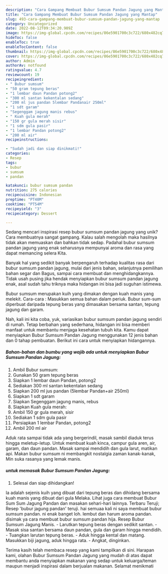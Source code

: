 ```yaml
---
description: "Cara Gampang Membuat Bubur Sumsum Pandan Jagung yang Mantap"
title: "Cara Gampang Membuat Bubur Sumsum Pandan Jagung yang Mantap"
slug: 493-cara-gampang-membuat-bubur-sumsum-pandan-jagung-yang-mantap
category: Uncategorized
date: 2022-08-12T09:34:20.909Z
image: https://img-global.cpcdn.com/recipes/86e5901700c3c722/680x482cq70/bubur-sumsum-pandan-jagung-foto-resep-utama.jpg
hideToc: false
enableToc: true
enableTocContent: false
thumbnail: https://img-global.cpcdn.com/recipes/86e5901700c3c722/680x482cq70/bubur-sumsum-pandan-jagung-foto-resep-utama.jpg
cover: https://img-global.cpcdn.com/recipes/86e5901700c3c722/680x482cq70/bubur-sumsum-pandan-jagung-foto-resep-utama.jpg
author: Admin
authorAv: notfound
ratingvalue: 4.7
reviewcount: 19
recipeingredient:
- " Bubur sumsum"
- "50 gram tepung beras"
- "1 lembar daun Pandan potong2"
- "300 ml santan kekentalan sedang"
- "200 ml jus pandan 5lembar Pandanair 250ml"
- "1 sdt garam"
- "Segenggam jagung manis rebus"
- " Kuah gula merah"
- "150 gr gula merah sisir"
- "1 sdm gula pasir"
- "1 lembar Pandan potong2"
- "200 ml air"
recipeinstructions:

- "Sudah jadi dan siap dinikmati!"
categories:
- Resep
tags:
- bubur
- sumsum
- pandan

katakunci: bubur sumsum pandan 
nutrition: 275 calories
recipecuisine: Indonesian
preptime: "PT40M"
cooktime: "PT54M"
recipeyield: "3"
recipecategory: Dessert

---
```





Sedang mencari inspirasi resep bubur sumsum pandan jagung yang unik? Cara membuatnya sangat gampang. Kalau salah mengolah maka hasilnya tidak akan memuaskan dan bahkan tidak sedap. Padahal bubur sumsum pandan jagung yang enak seharusnya mempunyai aroma dan rasa yang dapat memancing selera Kita.





Banyak hal yang sedikit banyak berpengaruh terhadap kualitas rasa dari bubur sumsum pandan jagung, mulai dari jenis bahan, selanjutnya pemilihan bahan segar dan Bagus, sampai cara membuat dan menghidangkannya. Tidak usah pusing jika hendak menyiapkan bubur sumsum pandan jagung enak,      asal sudah tahu triknya maka hidangan ini bisa jadi suguhan istimewa.














Bubur sumsum merupakan kuih yang dimakan dengan kuah manis yang melekit. Cara-cara : Masukkan semua bahan dalam periuk. Bubur sum-sum diperbuat daripada tepung beras yang dimasakan bersama santan, tepung jagung dan garam.






Nah, kali ini kita coba, yuk, variasikan bubur sumsum pandan jagung sendiri di rumah. Tetap berbahan yang sederhana, hidangan ini bisa memberi manfaat untuk membantu menjaga kesehatan tubuh kita. Kamu dapat menyiapkan Bubur Sumsum Pandan Jagung menggunakan 12 jenis bahan dan 0 tahap pembuatan. Berikut ini cara untuk menyiapkan hidangannya.

<!--inarticleads1-->

##### Bahan-bahan dan bumbu yang wajib ada untuk menyiapkan Bubur Sumsum Pandan Jagung:

1. Ambil  Bubur sumsum:
1. Gunakan 50 gram tepung beras
1. Siapkan 1 lembar daun Pandan, potong2
1. Sediakan 300 ml santan kekentalan sedang
1. Siapkan 200 ml jus pandan (5lembar Pandan+air 250ml)
1. Siapkan 1 sdt garam
1. Siapkan Segenggam jagung manis, rebus
1. Siapkan  Kuah gula merah:
1. Ambil 150 gr gula merah, sisir
1. Sediakan 1 sdm gula pasir
1. Persiapkan 1 lembar Pandan, potong2
1. Ambil 200 ml air


Aduk rata sampai tidak ada yang bergerindil, masak sambil diaduk terus hingga meletup-letup. Untuk membuat kuah kinca, campur gula aren, air, garam, dan daun pandan. Masak sampai mendidih dan gula larut, matikan api. Makan bubur sumsum ni membangkit nostalgia zaman kanak-kanak, Min suka rasanya yang lemak manis. 

<!--inarticleads2-->

#####  untuk memasak Bubur Sumsum Pandan Jagung:


1. Selesai dan siap dihidangkan!

Ia adalah sejenis kuih yang dibuat dari tepung beras dan dihidang bersama kuah manis yang dibuat dari gula Melaka. Lihat juga cara membuat Bubur Sum Sum Jagung Pandan dan masakan sehari-hari lainnya. Terbaru Teruji; Resep &#39;bubur jagung pandan&#39; teruji. hai semuaa kali ni saya membuat bubur sumsum pandan. ni enak banget loh. lembut dan harum aroma pandan. disimak ya cara membuat bubur sumsum pandan hija. Resep Bubur Sumsum Jagung Manis. - Larutkan tepung beras dengan sedikit santan. - Masak sisa santan bersama daun pandan, gula dan garam hingga mendidih. - Tuangkan larutan tepung beras. - Aduk hingga kental dan matang. Masukkan biji jagung, aduk hingga rata. - Angkat, dinginkan. 

Terima kasih telah membaca resep yang kami tampilkan di sini. Harapan kami, olahan Bubur Sumsum Pandan Jagung yang mudah di atas dapat membantu anda menyiapkan makanan yang sedap untuk keluarga/teman maupun menjadi inspirasi dalam berjualan makanan. Selamat menikmati
